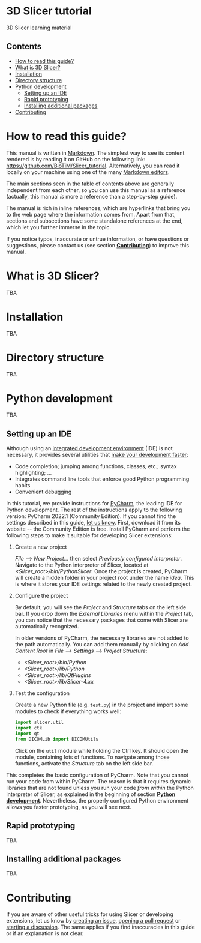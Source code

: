 # 3D Slicer tutorial
3D Slicer learning material



## Contents

- [How to read this guide?](#how-to-read-this-guide?)
- [What is 3D Slicer?](#what-is-3d-slicer?)
- [Installation](#installation)
- [Directory structure](#directory-structure)
- [Python development](#python-development)
   - [Setting up an IDE](#setting-up-an-ide)
   - [Rapid prototyping](#rapid-prototyping)
   - [Installing additional packages](#installing-additional-packages)
- [Contributing](#contributing)



# How to read this guide?

This manual is written in [Markdown](https://en.wikipedia.org/wiki/Markdown). The simplest way to see its content rendered is by reading it on GitHub on the following link: https://github.com/BioTiM/Slicer_tutorial. Alternatively, you can read it locally on your machine using one of the many [Markdown editors](https://github.com/mundimark/awesome-markdown-editors).

The main sections seen in the table of contents above are generally independent from each other, so you can use this manual as a reference (actually, this manual *is* more a reference than a step-by-step guide).

The manual is rich in inline references, which are hyperlinks that bring you to the web page where the information comes from. Apart from that, sections and subsections have some standalone references at the end, which let you further immerse in the topic.

If you notice typos, inaccurate or untrue information, or have questions or suggestions, please contact us (see section [**Contributing**](#contributing)) to improve this manual.



# What is 3D Slicer?

TBA



# Installation

TBA



# Directory structure

TBA



# Python development

TBA




## Setting up an IDE

Although using an [integrated development environment](https://en.wikipedia.org/wiki/Integrated_development_environment) (IDE) is not necessary, it provides several utilities that [make your development faster](#rapid-prototyping):
- Code completion; jumping among functions, classes, etc.; syntax highlighting; ...
- Integrates command line tools that enforce good Python programming habits
- Convenient debugging

In this tutorial, we provide instructions for [PyCharm](https://www.jetbrains.com/pycharm/), the leading IDE for Python development. The rest of the instructions apply to the following version: PyCharm 2022.1 (Community Edition). If you cannot find the settings described in this guide, [let us know](#contributing). First, download it from its website -- the Community Edition is free. Install PyCharm and perform the following steps to make it suitable for developing Slicer extensions:

1.  Create a new project

    *File* --> *New Project...* then select *Previously configured interpreter*. Navigate to the Python interpreter of Slicer, located at *<Slicer_root>/bin/PythonSlicer*. Once the project is created, PyCharm will create a hidden folder in your project root under the name *idea*. This is where it stores your IDE settings related to the newly created project.

2.  Configure the project

    By default, you will see the *Project* and *Structure* tabs on the left side bar. If you drop down the *External Libraries* menu within the *Project* tab, you can notice that the necessary packages that come with Slicer are automatically recognized.
    
    In older versions of PyCharm, the necessary libraries are not added to the path automatically. You can add them manually by clicking on *Add Content Root* in *File* --> *Settings* --> *Project Structure*:
    - *<Slicer_root>/bin/Python*
    - *<Slicer_root>/lib/Python*
    - *<Slicer_root>/lib/QtPlugins*
    - *<Slicer_root>/lib/Slicer-4.xx*

3. Test the configuration

    Create a new Python file (e.g. `test.py`) in the project and import some modules to check if everything works well:
    
    ```python
    import slicer.util
    import ctk
    import qt
    from DICOMLib import DICOMUtils
    ```
    
    Click on the `util` module while holding the Ctrl key. It should open the module, containing lots of functions. To navigate among those functions, activate the *Structure* tab on the left side bar.
    

This completes the basic configuration of PyCharm. Note that you cannot run your code from within PyCharm. The reason is that it requires dynamic libraries that are not found unless you run your code *from within* the Python interpreter of Slicer, as explained in the beginning of section [**Python development**](#python-development). Nevertheless, the properly configured Python environment allows you faster prototyping, as you will see next.



## Rapid prototyping

TBA



## Installing additional packages

TBA

# Contributing

If you are aware of other useful tricks for using Slicer or developing extensions, let us know by [creating an issue](https://github.com/BioTiM/Slicer_tutorial/issues), [opening a pull request](https://github.com/BioTiM/Slicer_tutorial/pulls) or [starting a discussion](https://github.com/BioTiM/Slicer_tutorial/discussions). The same applies if you find inaccuracies in this guide or if an explanation is not clear.

